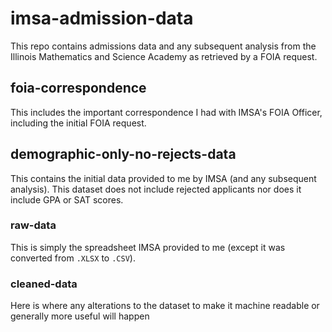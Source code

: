 # imsa-admission-data
This repo contains admissions data and any subsequent analysis from the Illinois Mathematics and Science Academy as retrieved by a FOIA request.

## foia-correspondence
This includes the important correspondence I had with IMSA's FOIA Officer, including the initial FOIA request.

## demographic-only-no-rejects-data

This contains the initial data provided to me by IMSA (and any subsequent analysis). This dataset does not include rejected applicants nor does it include GPA or SAT scores.

### raw-data
This is simply the spreadsheet IMSA provided to me (except it was converted from `.XLSX` to `.CSV`).
### cleaned-data
Here is where any alterations to the dataset to make it machine readable or generally more useful will happen
